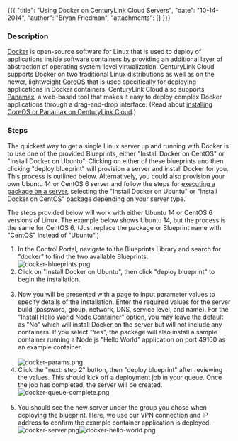 {{{
  "title": "Using Docker on CenturyLink Cloud Servers",
  "date": "10-14-2014",
  "author": "Bryan Friedman",
  "attachments": []
}}}

<h3>Description</h3>
<p><a href="http://www.docker.com" target="_blank">Docker</a> is open-source software for Linux that is used to deploy of applications inside software containers by providing an additional layer of abstraction of operating system–level virtualization. CenturyLink
  Cloud supports Docker on two traditional Linux distributions as well as on the newer, lightweight <a href="http://www.coreos.com" target="_blank">CoreOS</a> that is used specifically for deploying applications in Docker containers.&nbsp;CenturyLink
  Cloud also supports <a href="http://www.panamax.io" target="_blank">Panamax</a>, a web-based tool that makes it easy to deploy complex Docker applications through a drag-and-drop interface. (Read about <a href="https://t3n.zendesk.com/forums/20510978-Drafts/entries/%20https://t3n.zendesk.com/entries/47064274-Building-CoreOS-Server-Cluster-on-the-CenturyLink-Cloud"
  target="_blank">installing CoreOS or Panamax on CenturyLink Cloud</a>.)</p>
<h3>Steps</h3>
<p>The quickest way to get a single Linux server up and running with Docker is to use one of the provided Blueprints, either "Install Docker on CentOS" or "Install Docker on Ubuntu". Clicking on either of these blueprints and then clicking "deploy blueprint"
  will provision a server and install Docker for you. This process is outlined below. Alternatively, you could also provision your own Ubuntu 14 or CentOS 6 server and follow the steps for <a href="https://t3n.zendesk.com/entries/21807618-Using-Group-Tasks-to-Install-Software-and-Run-Scripts-on-Groups"
  target="_blank">executing a package on a server</a>, selecting&nbsp;the "Install Docker on Ubuntu" or "Install Docker on CentOS" package depending on your server type.</p>
<p>The steps provided below will work with either Ubuntu 14 or CentOS 6 versions of Linux. The example below shows Ubuntu 14, but the process is the same for CentOS 6. (Just replace the package or Blueprint name with "CentOS" instead of "Ubuntu".)</p>
<ol>
  <li>In the Control Portal, navigate to the Blueprints Library and search for "docker" to find the two available Blueprints.
    <br /><img src="https://t3n.zendesk.com/attachments/token/ikCg75nvFxom1Lw4TW8okDQGh/?name=docker-blueprints.png" alt="docker-blueprints.png" />
  </li>
  <li>Click on "Install Docker on Ubuntu", then click "deploy blueprint" to begin the installation.
    <br />
    <br />
  </li>
  <li>Now you will be presented with a page to input parameter values to specify details of the installation. Enter the required values for the server build (password, group, network, DNS, service level, and name). For the "Install Hello World Node Container"
    option, you may leave the default as "No" which will install Docker on the server but will not include any containers. If you select "Yes", the package will also install a sample container running a Node.js "Hello World" application on port 49160
    as an example container.
    <br />
    <br /><img src="https://t3n.zendesk.com/attachments/token/jFvp5X8kjIJa9o3aHIZjyB8BX/?name=docker-params.png" alt="docker-params.png" />
  </li>
  <li>Click the "next: step 2" button, then "deploy blueprint" after reviewing the values. This should kick off a deployment job in your queue. Once the job has completed, the server will be created.
    <br /><img src="https://t3n.zendesk.com/attachments/token/LWkdbQ6qVERmdR6AvziasSFAP/?name=docker-queue-complete.png" alt="docker-queue-complete.png" />
    <br />
    <br />
  </li>
  <li>You should see the new server under the group you chose when deploying the blueprint. Here, we use our VPN connection and IP address to confirm the example container application is deployed.&nbsp;
    <br /><img src="https://t3n.zendesk.com/attachments/token/DK1k8B0hgZ7UFayDa0mYg22mO/?name=docker-server.png" alt="docker-server.png" /><img src="https://t3n.zendesk.com/attachments/token/ahnBnyo9ROmlE2ikBoGCuDgNf/?name=docker-hello-world.png" alt="docker-hello-world.png"
    />
  </li>
</ol>
